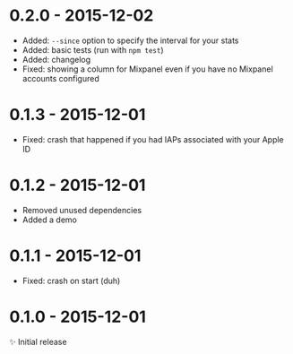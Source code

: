 # 0.2.0 - 2015-12-02

- Added: `--since` option to specify the interval for your stats
- Added: basic tests (run with `npm test`)
- Added: changelog
- Fixed: showing a column for Mixpanel even if you have no Mixpanel accounts configured

# 0.1.3 - 2015-12-01

- Fixed: crash that happened if you had IAPs associated with your Apple ID

# 0.1.2 - 2015-12-01

- Removed unused dependencies
- Added a demo

# 0.1.1 - 2015-12-01

- Fixed: crash on start (duh)

# 0.1.0 - 2015-12-01

✨ Initial release
